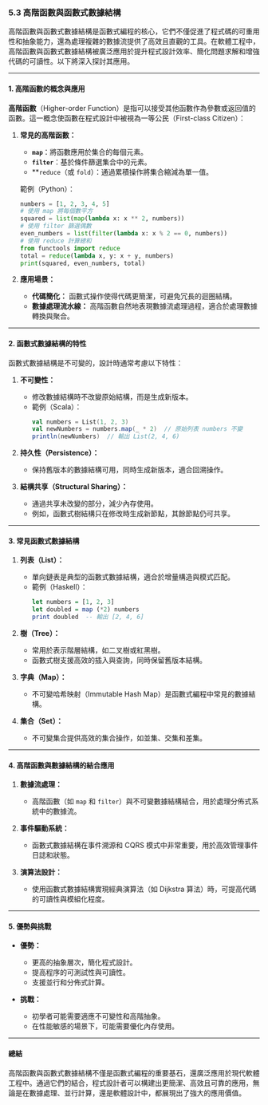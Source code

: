 ### **5.3 高階函數與函數式數據結構**  

高階函數與函數式數據結構是函數式編程的核心，它們不僅促進了程式碼的可重用性和抽象能力，還為處理複雜的數據流提供了高效且直觀的工具。在軟體工程中，高階函數與函數式數據結構被廣泛應用於提升程式設計效率、簡化問題求解和增強代碼的可讀性。以下將深入探討其應用。  

---

#### **1. 高階函數的概念與應用**  

**高階函數**（Higher-order Function）是指可以接受其他函數作為參數或返回值的函數。這一概念使函數在程式設計中被視為一等公民（First-class Citizen）：  

1. **常見的高階函數：**  
   - **`map`**：將函數應用於集合的每個元素。  
   - **`filter`**：基於條件篩選集合中的元素。  
   - **`reduce`（或 `fold`）：通過累積操作將集合縮減為單一值。  

   範例（Python）：  
   ```python
   numbers = [1, 2, 3, 4, 5]
   # 使用 map 將每個數平方
   squared = list(map(lambda x: x ** 2, numbers))
   # 使用 filter 篩選偶數
   even_numbers = list(filter(lambda x: x % 2 == 0, numbers))
   # 使用 reduce 計算總和
   from functools import reduce
   total = reduce(lambda x, y: x + y, numbers)
   print(squared, even_numbers, total)
   ```

2. **應用場景：**  
   - **代碼簡化：** 函數式操作使得代碼更簡潔，可避免冗長的迴圈結構。  
   - **數據處理流水線：** 高階函數自然地表現數據流處理過程，適合於處理數據轉換與聚合。  

---

#### **2. 函數式數據結構的特性**  

函數式數據結構是不可變的，設計時通常考慮以下特性：  

1. **不可變性：**  
   - 修改數據結構時不改變原始結構，而是生成新版本。  
   - 範例（Scala）：  
     ```scala
     val numbers = List(1, 2, 3)
     val newNumbers = numbers.map(_ * 2)  // 原始列表 numbers 不變
     println(newNumbers)  // 輸出 List(2, 4, 6)
     ```

2. **持久性（Persistence）：**  
   - 保持舊版本的數據結構可用，同時生成新版本，適合回溯操作。  

3. **結構共享（Structural Sharing）：**  
   - 通過共享未改變的部分，減少內存使用。  
   - 例如，函數式樹結構只在修改時生成新節點，其餘節點仍可共享。  

---

#### **3. 常見函數式數據結構**  

1. **列表（List）：**  
   - 單向鏈表是典型的函數式數據結構，適合於增量構造與模式匹配。  
   - 範例（Haskell）：  
     ```haskell
     let numbers = [1, 2, 3]
     let doubled = map (*2) numbers
     print doubled  -- 輸出 [2, 4, 6]
     ```

2. **樹（Tree）：**  
   - 常用於表示階層結構，如二叉樹或紅黑樹。  
   - 函數式樹支援高效的插入與查詢，同時保留舊版本結構。  

3. **字典（Map）：**  
   - 不可變哈希映射（Immutable Hash Map）是函數式編程中常見的數據結構。  

4. **集合（Set）：**  
   - 不可變集合提供高效的集合操作，如並集、交集和差集。  

---

#### **4. 高階函數與數據結構的結合應用**  

1. **數據流處理：**  
   - 高階函數（如 `map` 和 `filter`）與不可變數據結構結合，用於處理分佈式系統中的數據流。  

2. **事件驅動系統：**  
   - 函數式數據結構在事件溯源和 CQRS 模式中非常重要，用於高效管理事件日誌和狀態。  

3. **演算法設計：**  
   - 使用函數式數據結構實現經典演算法（如 Dijkstra 算法）時，可提高代碼的可讀性與模組化程度。  

---

#### **5. 優勢與挑戰**  

- **優勢：**  
  - 更高的抽象層次，簡化程式設計。  
  - 提高程序的可測試性與可讀性。  
  - 支援並行和分佈式計算。  

- **挑戰：**  
  - 初學者可能需要適應不可變性和高階抽象。  
  - 在性能敏感的場景下，可能需要優化內存使用。  

---

#### **總結**  

高階函數與函數式數據結構不僅是函數式編程的重要基石，還廣泛應用於現代軟體工程中。通過它們的結合，程式設計者可以構建出更簡潔、高效且可靠的應用，無論是在數據處理、並行計算，還是軟體設計中，都展現出了強大的應用價值。